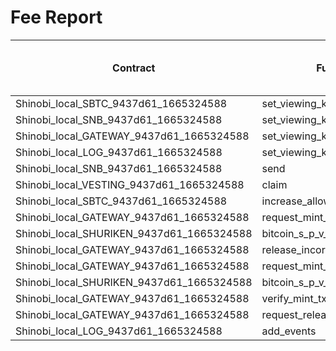# Fee Report

| Contract | Function | Message Length | Gas Used | Fee On SCRT (gasPrice = 0.25) |
| -------- | -------  | -------------: | -------: | ----------------------------: |
| Shinobi_local_SBTC_9437d61_1665324588 | set_viewing_key | 21 | 24,473 | 0.006 |
| Shinobi_local_SNB_9437d61_1665324588 | set_viewing_key | 21 | 24,472 | 0.006 |
| Shinobi_local_GATEWAY_9437d61_1665324588 | set_viewing_key | 21 | 978,550 | 0.245 |
| Shinobi_local_LOG_9437d61_1665324588 | set_viewing_key | 21 | 24,221 | 0.006 |
| Shinobi_local_SNB_9437d61_1665324588 | send | 407 | 64,021 | 0.016 |
| Shinobi_local_VESTING_9437d61_1665324588 | claim | 8 | 54,243 | 0.014 |
| Shinobi_local_SBTC_9437d61_1665324588 | increase_allowance | 110 | 25,495 | 0.006 |
| Shinobi_local_GATEWAY_9437d61_1665324588 | request_mint_address | 58 | 1,972,957 | 0.493 |
| Shinobi_local_SHURIKEN_9437d61_1665324588 | bitcoin_s_p_v_add_headers | 5579 | 2,672,155 | 0.668 |
| Shinobi_local_GATEWAY_9437d61_1665324588 | release_incorrect_amount_b_t_c | 582 | 2,956,329 | 0.739 |
| Shinobi_local_GATEWAY_9437d61_1665324588 | request_mint_address | 58 | 1,973,061 | 0.493 |
| Shinobi_local_SHURIKEN_9437d61_1665324588 | bitcoin_s_p_v_add_headers | 807 | 2,180,874 | 0.545 |
| Shinobi_local_GATEWAY_9437d61_1665324588 | verify_mint_tx | 498 | 3,010,840 | 0.753 |
| Shinobi_local_GATEWAY_9437d61_1665324588 | request_release_btc | 77 | 1,085,101 | 0.271 |
| Shinobi_local_LOG_9437d61_1665324588 | add_events | 340 | 29,276 | 0.007 |